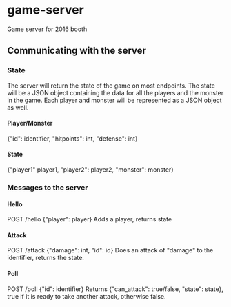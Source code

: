 # game-server
Game server for 2016 booth


## Communicating with the server
### State
The server will return the state of the game on most endpoints. The state will be a JSON object containing the data for all the players and the monster in the game. Each player and monster will be represented as a JSON object as well.

#### Player/Monster
{"id": identifier, "hitpoints": int, "defense": int}

#### State
{"player1" player1, "player2": player2, "monster": monster}

### Messages to the server
#### Hello
POST /hello
{"player": player}
Adds a player, returns state

#### Attack
POST /attack
{"damage": int, "id": id}
Does an attack of "damage" to the identifier, returns the state.


#### Poll
POST /poll
{"id": identifier}
Returns {"can_attack": true/false, "state": state}, true if it is ready to take another attack, otherwise false.
